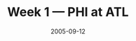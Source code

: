 ---
layout: game
title: Week 1 — PHI at ATL
season: 2005
game_id: 2005_01_PHI_ATL
week: 1
date: 2005-09-12
home_team: ATL
away_team: PHI
final_home: 
final_away: 
pbp_url: /assets/data/pbp/2005/2005_01_PHI_ATL.csv.gz
---